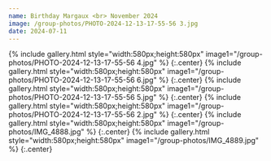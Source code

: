 ```yaml
---
name: Birthday Margaux <br> November 2024
image: /group-photos/PHOTO-2024-12-13-17-55-56 3.jpg
date: 2024-07-11
---
```


{% include gallery.html style="width:580px;height:580px" image1="/group-photos/PHOTO-2024-12-13-17-55-56 4.jpg" %} {:.center}
{% include gallery.html style="width:580px;height:580px" image1="/group-photos/PHOTO-2024-12-13-17-55-56 6.jpg" %} {:.center}
{% include gallery.html style="width:580px;height:580px" image1="/group-photos/PHOTO-2024-12-13-17-55-56 5.jpg" %} {:.center}
{% include gallery.html style="width:580px;height:580px" image1="/group-photos/PHOTO-2024-12-13-17-55-56 2.jpg" %} {:.center}
{% include gallery.html style="width:580px;height:580px" image1="/group-photos/IMG_4888.jpg" %} {:.center}
{% include gallery.html style="width:580px;height:580px" image1="/group-photos/IMG_4889.jpg" %} {:.center}
